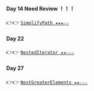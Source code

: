 #### Day 14 Need Review ！！！
👉👉  [`SimplifyPath ★★★☆☆`](https://github.com/jevishoo/algorithm_learning/blob/master/code/LinkedList/SimplifyPath.java)
#### Day 22
👉👉  [`NestedIterator ★★☆☆☆`](https://github.com/jevishoo/algorithm_learning/blob/master/code/LinkedList/NestedIterator.java)
#### Day 27
👉👉  [`NextGreaterElements ★★☆☆☆`](https://github.com/jevishoo/algorithm_learning/blob/master/code/LinkedList/NextGreaterElements.java)
